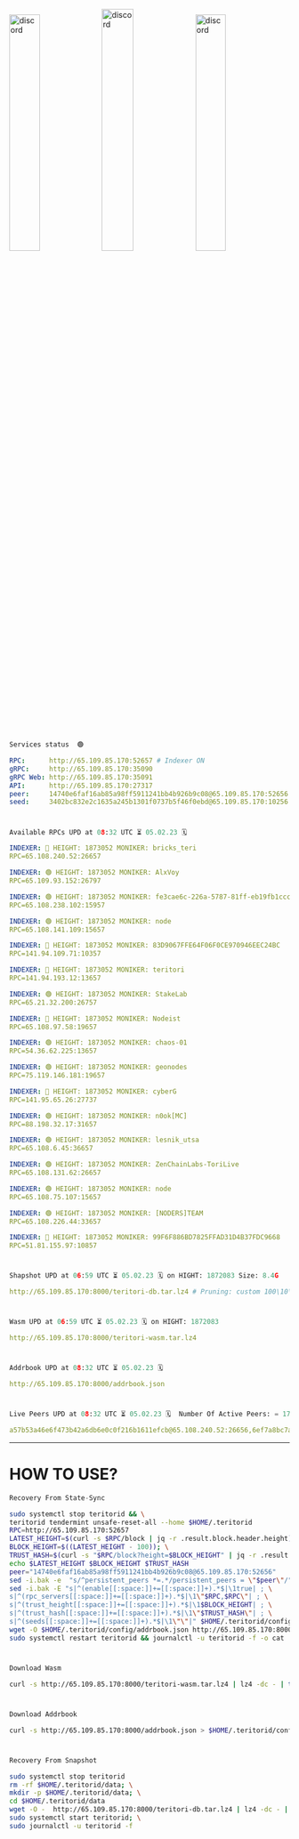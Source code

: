 [<img src='https://user-images.githubusercontent.com/83868103/215836529-812ac1b8-029f-4f5d-bb72-8539c308b0f4.png' alt='discord'  width='33%'>](https://github.com/romanv1812/Teritori/blob/main/data/mainnet_guide.md)[<img src='https://user-images.githubusercontent.com/83868103/215836572-1ace2f52-bfa5-452a-a9bd-1382169bc8f2.png' alt='discord'  width='33.39%'>](https://restake.app/teritori/torivaloper1qy38xmcrnht0kt5c5fryvl8llrpdwer6atxj5u/stake)[<img src='https://user-images.githubusercontent.com/83868103/215836599-cb1990d2-2e43-4fc2-898a-c373bcb64677.png' alt='discord'  width='33%'>](https://restake.app/teritori/torivaloper1qy38xmcrnht0kt5c5fryvl8llrpdwer6atxj5u/stake)
```python
Services status  🟢
```
```YAML
RPC:      http://65.109.85.170:52657 # Indexer ON
gRPC:     http://65.109.85.170:35090
gRPC Web: http://65.109.85.170:35091
API:      http://65.109.85.170:27317
peer:     14740e6faf16ab85a98ff5911241bb4b926b9c08@65.109.85.170:52656
seed:     3402bc832e2c1635a245b1301f0737b5f46f0ebd@65.109.85.170:10256
```
#
```python
Available RPCs UPD at 08:32 UTC ⏳ 05.02.23 🗓️ 
```
```YAML
INDEXER: 🔴 HEIGHT: 1873052 MONIKER: bricks_teri
RPC=65.108.240.52:26657

INDEXER: 🟢 HEIGHT: 1873052 MONIKER: AlxVoy
RPC=65.109.93.152:26797

INDEXER: 🟢 HEIGHT: 1873052 MONIKER: fe3cae6c-226a-5787-81ff-eb19fb1cccce
RPC=65.108.238.102:15957

INDEXER: 🟢 HEIGHT: 1873052 MONIKER: node
RPC=65.108.141.109:15657

INDEXER: 🔴 HEIGHT: 1873052 MONIKER: 83D9067FFE64F06F0CE970946EEC24BC
RPC=141.94.109.71:10357

INDEXER: 🔴 HEIGHT: 1873052 MONIKER: teritori
RPC=141.94.193.12:13657

INDEXER: 🟢 HEIGHT: 1873052 MONIKER: StakeLab
RPC=65.21.32.200:26757

INDEXER: 🔴 HEIGHT: 1873052 MONIKER: Nodeist
RPC=65.108.97.58:19657

INDEXER: 🟢 HEIGHT: 1873052 MONIKER: chaos-01
RPC=54.36.62.225:13657

INDEXER: 🟢 HEIGHT: 1873052 MONIKER: geonodes
RPC=75.119.146.181:19657

INDEXER: 🔴 HEIGHT: 1873052 MONIKER: cyberG
RPC=141.95.65.26:27737

INDEXER: 🟢 HEIGHT: 1873052 MONIKER: n0ok[MC]
RPC=88.198.32.17:31657

INDEXER: 🟢 HEIGHT: 1873052 MONIKER: lesnik_utsa
RPC=65.108.6.45:36657

INDEXER: 🟢 HEIGHT: 1873052 MONIKER: ZenChainLabs-ToriLive
RPC=65.108.131.62:26657

INDEXER: 🟢 HEIGHT: 1873052 MONIKER: node
RPC=65.108.75.107:15657

INDEXER: 🟢 HEIGHT: 1873052 MONIKER: [NODERS]TEAM
RPC=65.108.226.44:33657

INDEXER: 🔴 HEIGHT: 1873052 MONIKER: 99F6F886BD7825FFAD31D4B37FDC9668
RPC=51.81.155.97:10857

```
#
```python
Shapshot UPD at 06:59 UTC ⏳ 05.02.23 🗓️ on HIGHT: 1872083 Size: 8.4G
```
```YAML
http://65.109.85.170:8000/teritori-db.tar.lz4 # Pruning: custom 100\10\100 Indexer kv
```
#
```python
Wasm UPD at 06:59 UTC ⏳ 05.02.23 🗓️ on HIGHT: 1872083
```
```YAML
http://65.109.85.170:8000/teritori-wasm.tar.lz4
```
#
```python
Addrbook UPD at 08:32 UTC ⏳ 05.02.23 🗓️ 
```
```YAML
http://65.109.85.170:8000/addrbook.json
```
#
```python
Live Peers UPD at 08:32 UTC ⏳ 05.02.23 🗓️  Number Of Active Peers: = 17
```
```YAML
a57b53a46e6f473b42a6db6e0c0f216b1611efcb@65.108.240.52:26656,6ef7a8bc7a3cc0856594f12570e8f2282a099dcf@65.109.93.152:26796,2b4f46e601fb4ede2a0c98976337e3afdaa50dac@65.108.238.102:15956,5cabaab828aea4bcc60e20c5a87b469c43023557@65.108.141.109:15656,45f2d4f8ed2ef8d71a257cdeed27123f5fe3bef4@141.94.109.71:10356,317d9a102d4a04337c65571c18df0e98269dce87@141.94.193.12:13656,a06fbbb9ace823ae28a696a91daa2d0644653c28@65.21.32.200:26756,a043a97266360ff45781a9fc9392aedc16494c59@65.108.97.58:19656,10a19941e819a9a89873398b1d52794929d245a0@54.36.62.225:13656,16f90d350de14a596ebdc683ce5e703c14e40bb3@75.119.146.181:19656,e3b906fefa58783395fcf72086c698707908a558@141.95.65.26:27736,e3374c3d25a36f06662fa150043e5e6529d11570@88.198.32.17:31656,46b7ae20e3cc4264076a91c3601f3894a021a80d@65.108.6.45:36656,8e9624292123624e4eddc3f43189f08a0424127e@65.108.131.62:26656,4cef2b81f82420434c6ce0dc43ca04ad18ef773f@65.108.75.107:15656,fd545a1e10bf9ef03a58bbdaf039df36d1115548@65.108.226.44:33656,3bd3a20d7c8a26a20927289a7a6bffecf71de53e@51.81.155.97:10856
```
---
# HOW TO USE?
```python
Recovery From State-Sync
```
```bash
sudo systemctl stop teritorid && \
teritorid tendermint unsafe-reset-all --home $HOME/.teritorid
RPC=http://65.109.85.170:52657
LATEST_HEIGHT=$(curl -s $RPC/block | jq -r .result.block.header.height); \
BLOCK_HEIGHT=$((LATEST_HEIGHT - 100)); \
TRUST_HASH=$(curl -s "$RPC/block?height=$BLOCK_HEIGHT" | jq -r .result.block_id.hash)
echo $LATEST_HEIGHT $BLOCK_HEIGHT $TRUST_HASH
peer="14740e6faf16ab85a98ff5911241bb4b926b9c08@65.109.85.170:52656"
sed -i.bak -e  "s/^persistent_peers *=.*/persistent_peers = \"$peer\"/" $HOME/.teritorid/config/config.toml
sed -i.bak -E "s|^(enable[[:space:]]+=[[:space:]]+).*$|\1true| ; \
s|^(rpc_servers[[:space:]]+=[[:space:]]+).*$|\1\"$RPC,$RPC\"| ; \
s|^(trust_height[[:space:]]+=[[:space:]]+).*$|\1$BLOCK_HEIGHT| ; \
s|^(trust_hash[[:space:]]+=[[:space:]]+).*$|\1\"$TRUST_HASH\"| ; \
s|^(seeds[[:space:]]+=[[:space:]]+).*$|\1\"\"|" $HOME/.teritorid/config/config.toml
wget -O $HOME/.teritorid/config/addrbook.json http://65.109.85.170:8000/addrbook.json
sudo systemctl restart teritorid && journalctl -u teritorid -f -o cat
```
#
```python
Download Wasm
```
```bash
curl -s http://65.109.85.170:8000/teritori-wasm.tar.lz4 | lz4 -dc - | tar -xf - -C $HOME/.teritorid/data
```
#
```python
Download Addrbook
```
```bash
curl -s http://65.109.85.170:8000/addrbook.json > $HOME/.teritorid/config/addrbook.json
```
#
```python
Recovery From Snapshot
```
```bash
sudo systemctl stop teritorid
rm -rf $HOME/.teritorid/data; \
mkdir -p $HOME/.teritorid/data; \
cd $HOME/.teritorid/data
wget -O -  http://65.109.85.170:8000/teritori-db.tar.lz4 | lz4 -dc - | tar -xf - -C $HOME/.teritorid
sudo systemctl start teritorid; \
sudo journalctl -u teritorid -f
```
